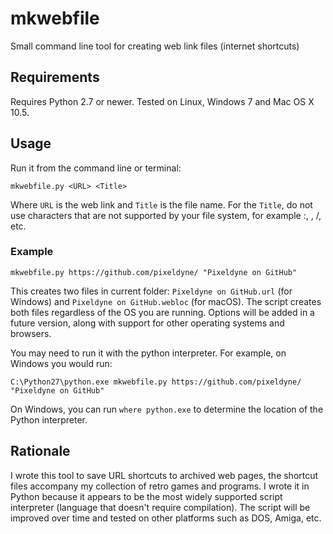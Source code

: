 # mkwebfile
Small command line tool for creating web link files (internet shortcuts)

## Requirements

Requires Python 2.7 or newer. Tested on Linux, Windows 7 and Mac OS X 10.5. 

## Usage

Run it from the command line or terminal:

`mkwebfile.py <URL> <Title>`

Where `URL` is the web link and `Title` is the file name. For the `Title`, do not use characters that are not supported by your file system, for example :, \, /, etc.

### Example

`mkwebfile.py https://github.com/pixeldyne/ "Pixeldyne on GitHub"`

This creates two files in current folder: `Pixeldyne on GitHub.url` (for Windows) and `Pixeldyne on GitHub.webloc` (for macOS). The script creates both files regardless of the OS you are running. Options will be added in a future version, along with support for other operating systems and browsers.

You may need to run it with the python interpreter. For example, on Windows you would run:

`C:\Python27\python.exe mkwebfile.py https://github.com/pixeldyne/ "Pixeldyne on GitHub"`

On Windows, you can run `where python.exe` to determine the location of the Python interpreter.

## Rationale

I wrote this tool to save URL shortcuts to archived web pages, the shortcut files accompany my collection of retro games and programs. I wrote it in Python because it appears to be the most widely supported script interpreter (language that doesn't require compilation). The script will be improved over time and tested on other platforms such as DOS, Amiga, etc. 
